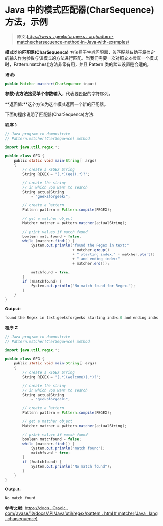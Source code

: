# Java 中的模式匹配器(CharSequence)方法，示例

> 原文:[https://www . geeksforgeeks . org/pattern-matchercharsequence-method-in-Java-with-examples/](https://www.geeksforgeeks.org/pattern-matchercharsequence-method-in-java-with-examples/)

**模式**类的**匹配器(CharSequence)** 方法用于生成匹配器，该匹配器有助于将给定的输入作为参数与该模式的方法进行匹配。当我们需要一次对照文本检查一个模式时，Pattern.matches()方法非常有用，并且 Pattern 类的默认设置是合适的。

**语法:**

```java
public Matcher matcher(CharSequence input)

```

**参数:**该方法接受单个参数**输入**，代表要匹配的字符序列。

**返回值:**这个方法为这个模式返回一个新的匹配器。

下面的程序说明了匹配器(CharSequence)方法:

**程序 1:**

```java
// Java program to demonstrate
// Pattern.matcher(CharSequence) method

import java.util.regex.*;

public class GFG {
    public static void main(String[] args)
    {
        // create a REGEX String
        String REGEX = "(.*)(ee)(.*)?";

        // create the string
        // in which you want to search
        String actualString
            = "geeksforgeeks";

        // create a Pattern
        Pattern pattern = Pattern.compile(REGEX);

        // get a matcher object
        Matcher matcher = pattern.matcher(actualString);

        // print values if match found
        boolean matchfound = false;
        while (matcher.find()) {
            System.out.println("found the Regex in text:"
                               + matcher.group()
                               + " starting index:" + matcher.start()
                               + " and ending index:"
                               + matcher.end());

            matchfound = true;
        }
        if (!matchfound) {
            System.out.println("No match found for Regex.");
        }
    }
}
```

**Output:**

```java
found the Regex in text:geeksforgeeks starting index:0 and ending index:13

```

**程序 2:**

```java
// Java program to demonstrate
// Pattern.matcher(CharSequence) method

import java.util.regex.*;

public class GFG {
    public static void main(String[] args)
    {
        // create a REGEX String
        String REGEX = "(.*)(welcome)(.*)?";

        // create the string
        // in which you want to search
        String actualString
            = "geeksforgeeks";

        // create a Pattern
        Pattern pattern = Pattern.compile(REGEX);

        // get a matcher object
        Matcher matcher = pattern.matcher(actualString);

        // print values if match found
        boolean matchfound = false;
        while (matcher.find()) {
            System.out.println("match found");
            matchfound = true;
        }
        if (!matchfound) {
            System.out.println("No match found");
        }
    }
}
```

**Output:**

```java
No match found

```

**参考文献:**
[https://docs . Oracle . com/javase/10/docs/API/Java/util/regex/pattern . html # matcher(Java . lang . charsequence)](https://docs.oracle.com/javase/10/docs/api/java/util/regex/Pattern.html#matcher(java.lang.CharSequence))